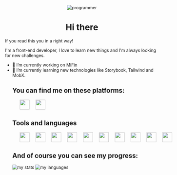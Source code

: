 <div style='display: flex; align-items: center; justify-content: center;'><img style='background-position: center; background-size: cover;' src='https://media.giphy.com/media/L1R1tvI9svkIWwpVYr/giphy.gif' alt='programmer'/></div>

<h1 align="center">Hi there</h1>

<p>If you read this you in a right way!</p>
<p>I'm a front-end developer, I love to learn new things and I'm always looking for new challenges.</p>

<ul>
  <li>🔭 I’m currently working on <a href="https://github.com/KaterynaZhuvak/MyFin">MiFin</a></li>
  <li>🌱 I’m currently learning new technologies like Storybook, Tailwind and MobX.</li>

<h2>You can find me on these platforms:</h2>

<ul style='display: flex; gap: 20px; list-style: none;'>
<li><a href="https://www.linkedin.com/in/kateryna-zhuvak/"> <img height="32" width="32" src="https://cdn.simpleicons.org/linkedin" /></a></li>
<li><a href="https://t.me/KaterynaZhuvak"> <img height="32" width="32" src="https://cdn.simpleicons.org/telegram" /></a></li>
</ul>

<h2>Tools and languages</h2>

<ul style='display: flex; gap: 20px; list-style: none;'>


<li><img height="32" width="32" src="https://cdn.simpleicons.org/html5" /></li>
<li>
<img height="32" width="32" src="https://cdn.simpleicons.org/css3" /></li>
<li>
<img height="32" width="32" src="https://cdn.simpleicons.org/javascript" /></li>
<li>
<img height="32" width="32" src="https://cdn.simpleicons.org/typescript" /></li>
<li>
<img height="32" width="32" src="https://cdn.simpleicons.org/react" /></li>
<li>
<img height="32" width="32" src="https://cdn.simpleicons.org/REACTROUTER" /></li>
<li><img height="32" width="32" src="https://cdn.simpleicons.org/redux" /></li>
<li>
<img height="32" width="32" src="https://cdn.simpleicons.org/styledcomponents" /></li>
<li><img height="32" width="32" src="https://cdn.simpleicons.org/tailwindcss" /></li>
<li><img height="32" width="32" src="https://cdn.simpleicons.org/git" /></li>

</ul>

<h2>And of course you can see my progress:</h2>
<img alt='my stats' src='https://github-readme-stats.vercel.app/api?username=KaterynaZhuvak&show_icons=true&theme=date_night' />

<img alt='my languages' src='https://github-readme-stats.vercel.app/api/top-langs/?username=KaterynaZhuvak&langs_count=8&layout=compact&theme=date_night' />

